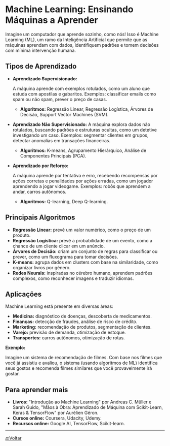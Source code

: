 # Machine Learning: Ensinando Máquinas a Aprender

Imagine um computador que aprende sozinho, como nós! Isso é Machine Learning (ML), um ramo da Inteligência Artificial que permite que as máquinas aprendam com dados, identifiquem padrões e tomem decisões com mínima intervenção humana. 

## Tipos de Aprendizado

* **Aprendizado Supervisionado:** 

    A máquina aprende com exemplos rotulados, como um aluno que estuda com apostilas e gabaritos. Exemplos: classificar emails como spam ou não spam, prever o preço de casas.
    * **Algoritmos:** Regressão Linear, Regressão Logística, Árvores de Decisão, Support Vector Machines (SVM).

* **Aprendizado Não Supervisionado:** 
    A máquina explora dados não rotulados, buscando padrões e estruturas ocultas, como um detetive investigando um caso. Exemplos: segmentar clientes em grupos, detectar anomalias em transações financeiras.
    * **Algoritmos:** K-means, Agrupamento Hierárquico, Análise de Componentes Principais (PCA).

* **Aprendizado por Reforço:** 

    A máquina aprende por tentativa e erro, recebendo recompensas por ações corretas e penalidades por ações erradas, como um jogador aprendendo a jogar videogame. Exemplos: robôs que aprendem a andar, carros autônomos.
    * **Algoritmos:** Q-learning, Deep Q-learning.

## Principais Algoritmos

* **Regressão Linear:** prevê um valor numérico, como o preço de um produto.
* **Regressão Logística:** prevê a probabilidade de um evento, como a chance de um cliente clicar em um anúncio.
* **Árvores de Decisão:** criam um conjunto de regras para classificar ou prever, como um fluxograma para tomar decisões.
* **K-means:** agrupa dados em clusters com base na similaridade, como organizar livros por gênero.
* **Redes Neurais:** inspiradas no cérebro humano, aprendem padrões complexos, como reconhecer imagens e traduzir idiomas.

## Aplicações

Machine Learning está presente em diversas áreas:

* **Medicina:** diagnóstico de doenças, descoberta de medicamentos.
* **Finanças:** detecção de fraudes, análise de risco de crédito.
* **Marketing:** recomendação de produtos, segmentação de clientes.
* **Varejo:** previsão de demanda, otimização de estoque.
* **Transportes:** carros autônomos, otimização de rotas.

**Exemplo:**

Imagine um sistema de recomendação de filmes. Com base nos filmes que você já assistiu e avaliou, o sistema (usando algoritmos de ML) identifica seus gostos e recomenda filmes similares que você provavelmente irá gostar.

## Para aprender mais

* **Livros:** "Introdução ao Machine Learning" por Andreas C. Müller e Sarah Guido, "Mãos à Obra: Aprendizado de Máquina com Scikit-Learn, Keras & TensorFlow" por Aurélien Géron.
* **Cursos online:** Coursera, Udacity, Udemy.
* **Recursos online:** Google AI, TensorFlow, Scikit-learn.


-----

[🔙Voltar](../README.md)